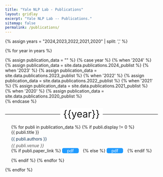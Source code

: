 ```yaml
---
title: "Yale NLP Lab - Publications"
layout: gridlay
excerpt: "Yale NLP Lab -- Publications."
sitemap: false
permalink: /publications/
---
```

<style>
  .line-through-title {
      position: relative;
      text-align: center;
      margin-bottom: 15px;
  }

  .line-through-title span {
      background-color: #fff; /* Assuming your background is white. If not, change this. */
      padding: 0 10px; /* Adjust as needed to give space around the text. */
      z-index: 1;
      position: relative;
      font-size: xx-large;
  }

  .line-through-title::before {
      content: "";
      position: absolute;
      top: 50%;
      left: 0;
      right: 0;
      height: 1px;
      background: black; /* Adjust the color as needed. */
      z-index: 0;
  }

  .justified-content {
      text-align: justify;
  }
  .justified-content ul {
      padding-left: 20px;
  }

/* Add some basic styling to the button */
.publication-button {
  padding: 0px 16px;
  margin-left: 0px;
  margin-right: 10px;
  background-color: #209bff;
  color: white;
  text-decoration: none;
  border-radius: 5px;
  font-size: 14px;
  cursor: pointer;
}

/* Style the list to look better */
.publication-item {
  list-style-type: none;
  padding-bottom: 15px;
}

.publication-authors,
.publication-venue {
  display: block; /* makes it a block to form its own line */
  margin-top: 5px;
  color: #135
}

/* Change the color of the venue to distinguish it */
.publication-venue {
  color: #555;
}

</style>

{% assign years = "2024,2023,2022,2021,2020" | split: ',' %}

{% for year in years %}

{% assign publication_data = "" %}
{% case year %}
  {% when '2024' %}
    {% assign publication_data = site.data.publications.2024_publist %}
  {% when '2023' %}
    {% assign publication_data = site.data.publications.2023_publist %}
  {% when '2022' %}
    {% assign publication_data = site.data.publications.2022_publist %}
  {% when '2021' %}
    {% assign publication_data = site.data.publications.2021_publist %}    
  {% when '2020' %}
    {% assign publication_data = site.data.publications.2020_publist %}    
{% endcase %}

<div class="line-through-title">
  <span>{{year}}</span>
</div>

<!-- <div class="justified-content">
<ul>
{% for publi in publication_data %}
    {% if publi.display != 0 %}
        <li>{{ publi.authors }} <a href="{{ publi.url }}" target="_blank">{{ publi.title }}.</a> <i>{{ publi.venue }}</i></li>
    {% endif %}
{% endfor %}
</ul>
</div> -->

<div class="justified-content">
<ul>
{% for publi in publication_data %}
    {% if publi.display != 0 %}
        <li class="publication-item">
            <span>{{ publi.title }}</span>
            <span class="publication-authors">{{ publi.authors }}</span>
            <i class="publication-venue">{{ publi.venue }}</i>
            {% if publi.paper_link %}
              <a class="publication-button" href="{{ publi.paper_link }}" target="_blank">pdf</a>
            {% else %}
              <a class="publication-button" href="{{ publi.url }}" target="_blank">pdf</a>
            {% endif %}
        </li>
    {% endif %}
{% endfor %}
</ul>
</div>

{% endfor %}

